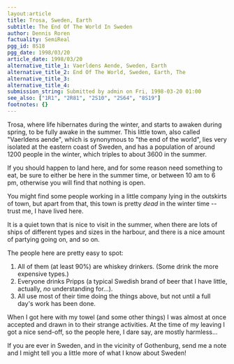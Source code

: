 ```yaml
---
layout:article
title: Trosa, Sweden, Earth
subtitle: The End Of The World In Sweden
author: Dennis Roren
factuality: SemiReal
pgg_id: 8S18
pgg_date: 1998/03/20
article_date: 1998/03/20
alternative_title_1: Vaerldens Aende, Sweden, Earth
alternative_title_2: End Of The World, Sweden, Earth, The
alternative_title_3: 
alternative_title_4: 
submission_string: Submitted by admin on Fri, 1998-03-20 01:00
see_also: ["1R1", "2R81", "2S10", "2S64", "8S19"]
footnotes: {}
---
```

<div>
<p>Trosa, where life hibernates during the winter, and starts to awaken during spring, to be fully awake in the summer. This little town, also called "Vaerldens aende", which is synonymous to "the end of the world", lies very isolated at the eastern coast of Sweden, and has a population of around 1200 people in the winter, which triples to about 3600 in the summer.</p>
<p>If you should happen to land here, and for some reason need something to eat, be sure to either be here in the summer time, or between 10 am to 6 pm, otherwise you will find that nothing is open.</p>
<p>You might find some people working in a little company lying in the outskirts of town, but apart from that, this town is pretty <em>dead</em> in the winter time -- trust me, I have lived here.</p>
<p>It is a quiet town that is nice to visit in the summer, when there are lots of ships of different types and sizes in the harbour, and there is a nice amount of partying going on, and so on.</p>
<p>The people here are pretty easy to spot:</p>
<ol>
<li value="1">All of them (at least 90%) are whiskey drinkers. (Some drink the more expensive types.)</li>
<li value="2">Everyone drinks Pripps (a typical Swedish brand of beer that I have little, actually, <em>no</em> understanding for...).</li>
<li value="3">All use most of their time doing the things above, but not until a full day's work has been done.</li>
</ol>
<p>When I got here with my towel (and some other things) I was almost at once accepted and drawn in to their strange activities. At the time of my leaving I got a nice send-off, so the people here, I dare say, are mostly harmless...</p>
<p>If you are ever in Sweden, and in the vicinity of Gothenburg, send me a note and I might tell you a little more of what I know about Sweden!</p>
</div>

